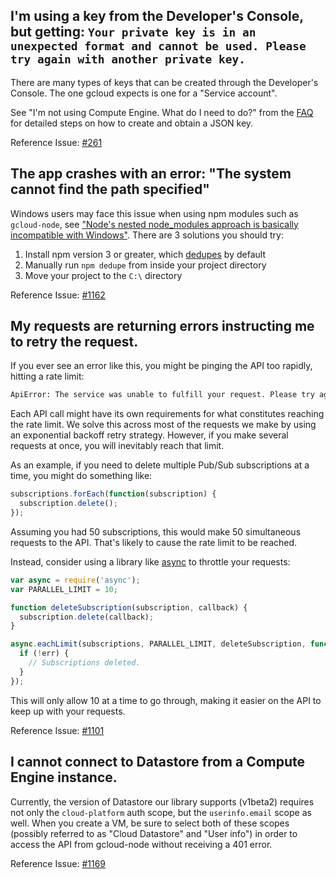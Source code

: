 ## I'm using a key from the Developer's Console, but getting: `Your private key is in an unexpected format and cannot be used. Please try again with another private key.`

There are many types of keys that can be created through the Developer's Console. The one gcloud expects is one for a "Service account".

See "I'm not using Compute Engine. What do I need to do?" from the [FAQ](https://googlecloudplatform.github.io/gcloud-node/#/faq) for detailed steps on how to create and obtain a JSON key.

Reference Issue: [#261](https://github.com/GoogleCloudPlatform/gcloud-node/issues/261)


## The app crashes with an error: "The system cannot find the path specified"

Windows users may face this issue when using npm modules such as `gcloud-node`, see ["Node's nested node_modules approach is basically incompatible with Windows"](https://github.com/nodejs/node-v0.x-archive/issues/6960#issuecomment-46704998). There are 3 solutions you should try:

  1. Install npm version 3 or greater, which [dedupes](https://docs.npmjs.com/cli/dedupe) by default
  1. Manually run `npm dedupe` from inside your project directory
  1. Move your project to the `C:\` directory

Reference Issue: [#1162](https://github.com/GoogleCloudPlatform/gcloud-node/issues/1162)


## My requests are returning errors instructing me to retry the request.

If you ever see an error like this, you might be pinging the API too rapidly, hitting a rate limit:

```sh
ApiError: The service was unable to fulfill your request. Please try again.
```

Each API call might have its own requirements for what constitutes reaching the rate limit. We solve this across most of the requests we make by using an exponential backoff retry strategy. However, if you make several requests at once, you will inevitably reach that limit.

As an example, if you need to delete multiple Pub/Sub subscriptions at a time, you might do something like:

```js
subscriptions.forEach(function(subscription) {
  subscription.delete();
});
```

Assuming you had 50 subscriptions, this would make 50 simultaneous requests to the API. That's likely to cause the rate limit to be reached.

Instead, consider using a library like [async](http://gitnpm.com/async) to throttle your requests:

```js
var async = require('async');
var PARALLEL_LIMIT = 10;

function deleteSubscription(subscription, callback) {
  subscription.delete(callback);
}

async.eachLimit(subscriptions, PARALLEL_LIMIT, deleteSubscription, function(err) {
  if (!err) {
    // Subscriptions deleted.
  }
});
```

This will only allow 10 at a time to go through, making it easier on the API to keep up with your requests.

Reference Issue: [#1101](https://github.com/GoogleCloudPlatform/gcloud-node/issues/1101)


## I cannot connect to Datastore from a Compute Engine instance.

Currently, the version of Datastore our library supports (v1beta2) requires not only the `cloud-platform` auth scope, but the `userinfo.email` scope as well. When you create a VM, be sure to select both of these scopes (possibly referred to as "Cloud Datastore" and "User info") in order to access the API from gcloud-node without receiving a 401 error.

Reference Issue: [#1169](https://github.com/GoogleCloudPlatform/gcloud-node/issues/1169#issuecomment-198428431)
